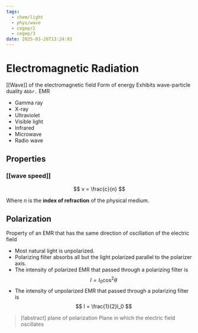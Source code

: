 ```yaml
---
tags:
  - chem/light
  - phys/wave
  - cegep/2
  - cegep/3
date: 2025-03-26T13:24:01
---
```


# Electromagnetic Radiation

[[Wave]] of the electromagnetic field
Form of energy
Exhibits wave-particle duality
`Abbr.` EMR

- Gamma ray
- X-ray
- Ultraviolet
- Visible light
- Infrared
- Microwave
- Radio wave

## Properties

### [[wave speed]]

$$
v = \frac{c}{n}
$$

Where $n$ is the **index of refraction** of the physical medium.

## Polarization

Property of an EMR that has the same direction of oscillation of the electric field

- Most natural light is unpolarized.
- Polarizing filter absorbs all but the light polarized parallel to the polarizer axis.
- The intensity of polarized EMR that passed through a polarizing filter is $$
I = I_0\cos^2\theta
$$
- The intensity of unpolarized EMR that passed through a polarizing filter is $$
I = \frac{1}{2}I_0
$$

> [!abstract] plane of polarization
> Plane in which the electric field oscillates